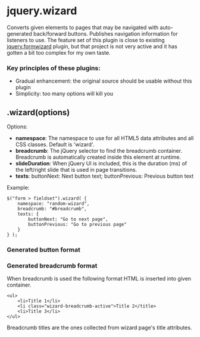 # jquery.wizard #

Converts given elements to pages that may be navigated with auto-generated back/forward buttons. Publishes navigation information for listeners to use. The feature set of this plugin is close to existing [jquery.formwizard](https://github.com/thecodemine/formwizard) plugin, but that project is not very active and it has gotten a bit too complex for my own taste.

### Key principles of these plugins: ###
- Gradual enhancement: the original source should be usable without this plugin
- Simplicity: too many options will kill you

## .wizard(options) ##

Options: 

- **namespace**: The namespace to use for all HTML5 data attributes and all CSS classes. Default is 'wizard'.
- **breadcrumb**: The jQuery selector to find the breadcrumb container. Breadcrumb is automatically created inside this element at runtime. 
- **slideDuration**: When jQuery UI is included, this is the duration (ms) of the left/right slide that is used in page transitions.
- **texts**: buttonNext: Next button text; buttonPrevious: Previous button text

Example:

    $("form > fieldset").wizard( { 
        namespace: "random-wizard", 
        breadcrumb: "#breadcrumb",
        texts: {
            buttonNext: "Go to next page",
            buttonPrevious: "Go to previous page"
        }
    } );

### Generated button format ###

### Generated breadcrumb format ###

When breadcrumb is used the following format HTML is inserted into given container. 

    <ul>
        <li>Title 1</li>
        <li class="wizard-breadcrumb-active">Title 2</title>
        <li>Title 3</li>
    </ul>

Breadcrumb titles are the ones collected from wizard page's title attributes.
